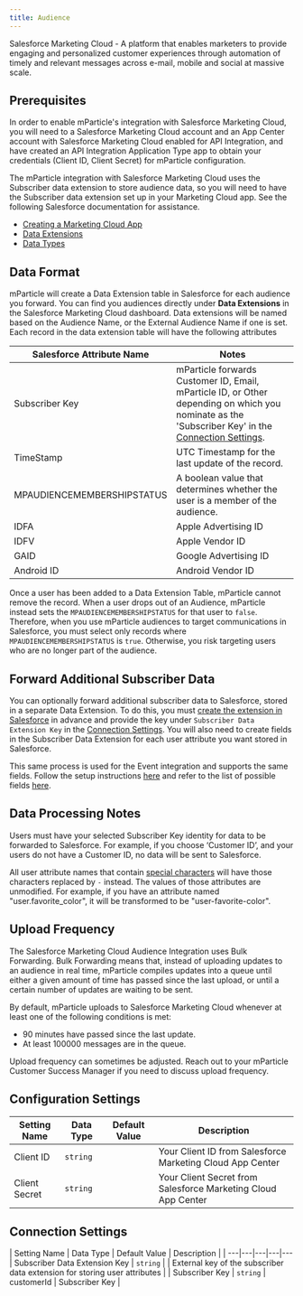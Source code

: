 ```yaml
---
title: Audience
---
```


Salesforce Marketing Cloud - A platform that enables marketers to provide engaging and personalized customer experiences through automation of timely and relevant messages across e-mail, mobile and social at massive scale.

## Prerequisites

In order to enable mParticle's integration with Salesforce Marketing Cloud, you will need to a Salesforce Marketing Cloud account and an App Center account with Salesforce Marketing Cloud enabled for API Integration, and have created an API Integration Application Type app to obtain your credentials (Client ID, Client Secret) for mParticle configuration.

The mParticle integration with Salesforce Marketing Cloud uses the Subscriber data extension to store audience data, so you will need to have the Subscriber data extension set up in your Marketing Cloud app. See the following Salesforce documentation for assistance.

* [Creating a Marketing Cloud App](https://developer.salesforce.com/docs/atlas.en-us.mc-app-development.meta/mc-app-development/create-a-mc-app.htm)
* [Data Extensions](https://help.salesforce.com/articleView?id=mc_es_de_enhanced_subscriber.htm&type=5)
* [Data Types](https://help.salesforce.com/articleView?id=mc_es_data_extension_data_types.htm&type=5)

## Data Format

mParticle will create a Data Extension table in Salesforce for each audience you forward. You can find you audiences directly under **Data Extensions** in the Salesforce Marketing Cloud dashboard. Data extensions will be named based on the Audience Name, or the External Audience Name if one is set. Each record in the data extension table will have the following attributes

| Salesforce Attribute Name | Notes |
| --- | --- |
| Subscriber Key | mParticle forwards Customer ID, Email, mParticle ID, or Other depending on which you nominate as the 'Subscriber Key' in the [Connection Settings](#connection-settings).
| TimeStamp | UTC Timestamp for the last update of the record.
| MPAUDIENCEMEMBERSHIPSTATUS | A boolean value that determines whether the user is a member of the audience.
| IDFA | Apple Advertising ID
| IDFV | Apple Vendor ID
| GAID | Google Advertising ID
| Android ID | Android Vendor ID

<aside>
Once a user has been added to a Data Extension Table, mParticle cannot remove the record. When a user drops out of an Audience, mParticle instead sets the <code>MPAUDIENCEMEMBERSHIPSTATUS</code> for that user to <code>false</code>. Therefore, when you use mParticle audiences to target communications in Salesforce, you must select only records where <code>MPAUDIENCEMEMBERSHIPSTATUS</code> is <code>true</code>. Otherwise, you risk targeting users who are no longer part of the audience.
</aside>


## Forward Additional Subscriber Data

You can optionally forward additional subscriber data to Salesforce, stored in a separate Data Extension. To do this, you must [create the extension in Salesforce](https://help.salesforce.com/articleView?id=mc_es_create_data_extension.htm&type=5) in advance and provide the key under `Subscriber Data Extension Key` in the [Connection Settings](#connection-settings). You will also need to create fields in the Subscriber Data Extension for each user attribute you want stored in Salesforce.

This same process is used for the Event integration and supports the same fields. Follow the setup instructions [here](/integrations/salesforce-email/event/#subscriber-data-extension-setup) and refer to the list of possible fields [here](/integrations/salesforce-email/event/#subscriber-data-extension-fields).

## Data Processing Notes

Users must have your selected Subscriber Key identity for data to be forwarded to Salesforce. For example, if you choose ‘Customer ID’, and your users do not have a Customer ID, no data will be sent to Salesforce.

All user attribute names that contain [special characters](https://help.salesforce.com/articleView?id=mc_es_data_extensions_name_restricted_characters.htm&type=5) will have those characters replaced by `-` instead. The values of those attributes are unmodified. For example, if you have an attribute named "user.favorite_color", it will be transformed to be "user-favorite-color".

## Upload Frequency

The Salesforce Marketing Cloud Audience Integration uses Bulk Forwarding. Bulk Forwarding means that, instead of uploading updates to an audience in real time, mParticle compiles updates into a queue until either a given amount of time has passed since the last upload, or until a certain number of updates are waiting to be sent.

By default, mParticle uploads to Salesforce Marketing Cloud whenever at least one of the following conditions is met:

* 90 minutes have passed since the last update.
* At least 100000 messages are in the queue.

Upload frequency can sometimes be adjusted. Reach out to your mParticle Customer Success Manager if you need to discuss upload frequency.

## Configuration Settings

| Setting Name |  Data Type    | Default Value  | Description |
| ---|---|---|---|
| Client ID | `string` | <unset> | Your Client ID from Salesforce Marketing Cloud App Center |
| Client Secret | `string` | <unset> | Your Client Secret from Salesforce Marketing Cloud App Center |


## Connection Settings

| Setting Name |  Data Type    | Default Value  | Description |
| ---|---|---|---|---
| Subscriber Data Extension Key | `string` |  | External key of the subscriber data extension for storing user attributes |
| Subscriber Key | `string` | customerId | Subscriber Key |

